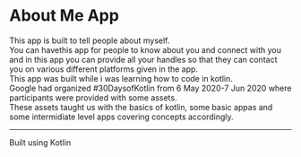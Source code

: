 # About Me App
This app is built to tell people about myself.
<br>
You can havethis app for people to know about you and connect with you and in this app you can provide all your handles so that they can contact you on various different platforms given in the app.<br>
This app was built while i was learning how to code in kotlin.<br>
Google had organized #30DaysofKotlin from 6 May 2020-7 Jun 2020 where participants were provided with some assets.<br>
These assets taught us with the basics of kotlin, some basic appas and some intermidiate level apps covering concepts accordingly.<br>
___
Built using Kotlin
